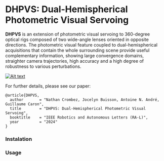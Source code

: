 # DHPVS: Dual-Hemispherical Photometric Visual Servoing

**DHPVS** is an extension of photometric visual servoing to 360-degree optical rigs
composed of two wide-angle lenses oriented in opposite directions.
The photometric visual feature coupled to dual-hemispherical
acquisitions that contain the whole surrounding scene provide
useful complementary information, showing large convergence domains,
straighter camera trajectories, high accuracy and a high degree of 
robustness to various perturbations.


[![Alt text](https://img.youtube.com/vi/hoYNN9570LE/0.jpg)](https://www.youtube.com/watch?v=hoYNN9570LE)

For further details, please see our paper:
```
@article{DHPVS,
  author       = "Nathan Crombez, Jocelyn Buisson, Antoine N. André, Guillaume Caron", 
  title        = "DHPVS: Dual-Hemispherical Photometric Visual Servoing",
  booktitle    = "IEEE Robotics and Autonomous Letters (RA-L)",
  year         = "2024"
}
```
### Instalation

### Usage
